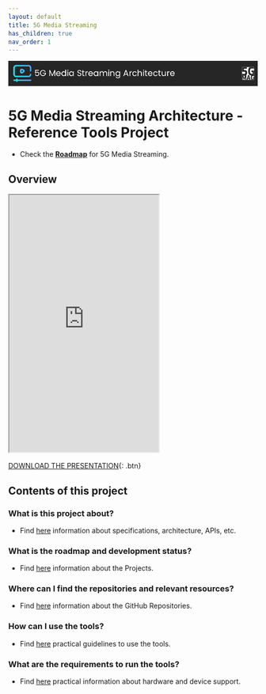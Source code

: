 ```yaml
---
layout: default
title: 5G Media Streaming
has_children: true
nav_order: 1
---
```


<img src="../../assets/images/Banner_5GMS.png" /> 

# 5G Media Streaming Architecture - Reference Tools Project

* Check the [**Roadmap**](https://github.com/orgs/5G-MAG/projects/48/views/6) for 5G Media Streaming.

## Overview
<iframe width="60%" height="520" src="https://drive.google.com/file/d/105dQMUHnuKxIwn8K7z5rvuPLMU85FQUc/preview"></iframe>

[DOWNLOAD THE PRESENTATION](https://drive.google.com/file/d/105dQMUHnuKxIwn8K7z5rvuPLMU85FQUc/preview){: .btn}

## Contents of this project

### What is this project about?
* Find [here](./under-development.html) information about specifications, architecture, APIs, etc.

### What is the roadmap and development status?
* Find [here](./projects.html) information about the Projects.
 
### Where can I find the repositories and relevant resources?
* Find [here](./repositories.html) information about the GitHub Repositories.

### How can I use the tools?
* Find [here](./tutorials.html) practical guidelines to use the tools.

### What are the requirements to run the tools?
* Find [here](./requirements.html) practical information about hardware and device support. 
